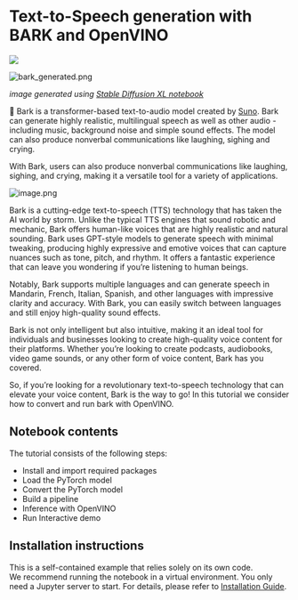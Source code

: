 # Text-to-Speech generation with BARK and OpenVINO

<img referrerpolicy="no-referrer-when-downgrade" src="https://static.scarf.sh/a.png?x-pxid=5b5a4db0-7875-4bfb-bdbd-01698b5b1a77&file=notebooks/bark-text-to-audio/README.md" />

![bark_generated.png](https://github.com/openvinotoolkit/openvino_notebooks/assets/29454499/9a770279-0045-480e-95f2-1a2f2d0a5115)

*image generated using [Stable Diffusion XL notebook](../stable-diffusion-xl/)*

🐶 Bark is a transformer-based text-to-audio model created by [Suno](https://suno.ai). Bark can generate highly realistic, multilingual speech as well as other audio - including music, background noise and simple sound effects. The model can also produce nonverbal communications like laughing, sighing and crying. 

With Bark, users can also produce nonverbal communications like laughing, sighing, and crying, making it a versatile tool for a variety of applications.

![image.png](https://user-images.githubusercontent.com/5068315/235310676-a4b3b511-90ec-4edf-8153-7ccf14905d73.png)

Bark is a cutting-edge text-to-speech (TTS) technology that has taken the AI world by storm. Unlike the typical TTS engines that sound robotic and mechanic, Bark offers human-like voices that are highly realistic and natural sounding. Bark uses GPT-style models to generate speech with minimal tweaking, producing highly expressive and emotive voices that can capture nuances such as tone, pitch, and rhythm. It offers a fantastic experience that can leave you wondering if you’re listening to human beings.

Notably, Bark supports multiple languages and can generate speech in Mandarin, French, Italian, Spanish, and other languages with impressive clarity and accuracy. With Bark, you can easily switch between languages and still enjoy high-quality sound effects.

Bark is not only intelligent but also intuitive, making it an ideal tool for individuals and businesses looking to create high-quality voice content for their platforms. Whether you’re looking to create podcasts, audiobooks, video game sounds, or any other form of voice content, Bark has you covered.

So, if you’re looking for a revolutionary text-to-speech technology that can elevate your voice content, Bark is the way to go!
In this tutorial we consider how to convert and run bark with OpenVINO.

## Notebook contents
The tutorial consists of the following steps:

- Install and import required packages
- Load the PyTorch model
- Convert the PyTorch model
- Build a pipeline
- Inference with OpenVINO
- Run Interactive demo

## Installation instructions
This is a self-contained example that relies solely on its own code.</br>
We recommend running the notebook in a virtual environment. You only need a Jupyter server to start.
For details, please refer to [Installation Guide](../../README.md).
